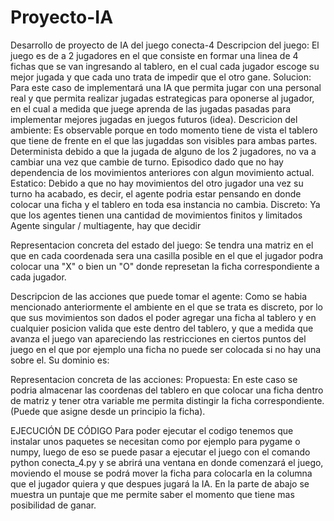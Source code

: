 # Proyecto-IA
Desarrollo de proyecto de IA del juego conecta-4 
Descripcion del juego: El juego es de a 2 jugadores en el que consiste en formar una linea de 4 fichas que se van ingresando al tablero, en el cual cada jugador escoge su mejor jugada y que cada uno trata de impedir que el otro gane. 
Solucion: Para este caso de implementará una IA que permita jugar con una personal real y que permita realizar jugadas estrategicas para oponerse al jugador, en el cual a medida que juege aprenda de las jugadas pasadas para implementar mejores jugadas en juegos futuros (idea).
Descricion del ambiente:
Es observable porque en todo momento tiene de vista el tablero que tiene de frente en el que las jugaddas son visibles para ambas partes.
Determinista debido a que la jugada de alguno de los 2 jugadores, no va a cambiar una vez que cambie de turno.
Episodico dado que no hay dependencia de los movimientos anteriores con algun movimiento actual.
Estatico: Debido a que no hay movimientos del otro jugador una vez su turno ha acabado, es decir, el agente podria estar pensando en donde colocar una ficha y el tablero en toda esa instancia no cambia.
Discreto: Ya que los agentes tienen una cantidad de movimientos finitos y limitados
Agente singular / multiagente, hay que decidir 

Representacion concreta del estado del juego: 
Se tendra una matriz en el que en cada coordenada sera una casilla posible en el que el jugador podra colocar una "X" o bien un "O" donde represetan la ficha correspondiente a cada jugador.

Descripcion de las acciones que puede tomar el agente: 
Como se habia mencionado anteriormente el ambiente en el que se trata es discreto, por lo que sus movimientos son dados el poder agregar una ficha al tablero y en cualquier posicion valida que este dentro del tablero, y que a medida que avanza el juego van apareciendo las restricciones en ciertos puntos del juego en el que por ejemplo una ficha no puede ser colocada si no hay una sobre el. Su dominio es: 

Representacion concreta de las acciones:
Propuesta: En este caso se podria almacenar las coordenas del tablero en que colocar una ficha dentro de matriz y tener otra variable me permita distingir la ficha correspondiente. (Puede que asigne desde un principio la ficha).

EJECUCIÓN DE CÓDIGO
Para poder ejecutar el codigo tenemos que instalar unos paquetes se necesitan como por ejemplo para pygame o numpy, luego de eso se puede pasar a ejecutar el juego con el comando python conecta_4.py y se abrirá una ventana en donde comenzará el juego, moviendo el mouse se podrá mover la ficha para colocarla en la columna que el jugador quiera y que despues jugará la IA. En la parte de abajo se muestra un puntaje que me permite saber el momento que tiene mas posibilidad de ganar.






